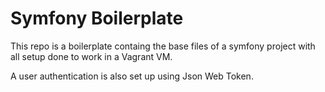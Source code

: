# Symfony Boilerplate

This repo is a boilerplate containg the base files of a symfony project with all setup done to work in a Vagrant VM.

A user authentication is also set up using Json Web Token.
